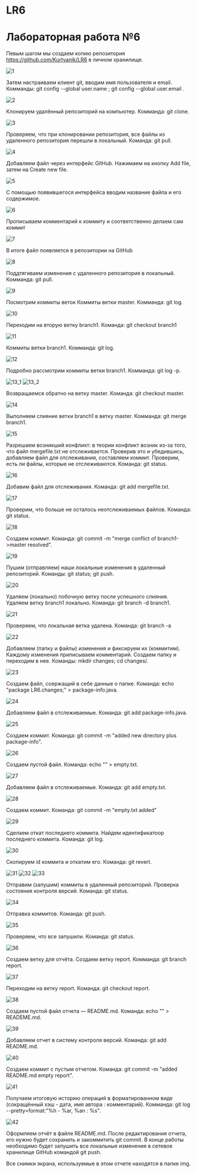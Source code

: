 # LR6

# Лабораторная работа №6

Певым шагом мы создаем копию репозитория https://github.com/Kurtyanik/LR6 в личном хранилище.

![1](https://user-images.githubusercontent.com/89647102/200087903-e42ac66a-0f71-4450-a918-4d0ecece26a6.jpg)

Затем настраиваем клиент git, вводим имя пользователя и email.
Комманды: git config --global user.name <username>; git config --global user.email <email>.

![2](https://user-images.githubusercontent.com/89647102/200087961-96f7b7fd-091a-4172-88f1-8b0d895282be.jpg)

Клонируем удалённый репозиторий на компьютер.
Комманда: git clone.

![3](https://user-images.githubusercontent.com/89647102/200087973-d85f4449-0bae-49f7-8dd0-d11e66fdfbc4.jpg)

Проверяем, что при клонировании репозитория, все файлы из удаленного репозитория перешли в локальный.
Команда: git pull.

![4](https://user-images.githubusercontent.com/89647102/200087992-8dd71d84-555f-4c37-9371-129da150c701.jpg)

Добавляем файл через интерфейс GitHub.
Нажимаем на кнопку Add file, затем на Create new file.

![5](https://user-images.githubusercontent.com/89647102/200088025-d1b98666-48d3-4bb4-b600-44313cd1fed2.jpg)

С помощью появившегося интерфейса вводим название файла и его содержимое.

![6](https://user-images.githubusercontent.com/89647102/200088031-f3646b6c-54e9-41b0-8da2-aef92bf9f72a.jpg)

Прописываем комментарий к коммиту и соответственно делаем сам коммит

![7](https://user-images.githubusercontent.com/89647102/200088038-0e8cfc4b-c406-468a-8eda-2e269028be03.jpg)

В итоге файл появляется в репозитории на GitHub

![8](https://user-images.githubusercontent.com/89647102/200088042-57f893fe-37d1-4542-af30-150ee127d628.jpg)

Поддтягиваем изменения с удаленного репозитория в локальный.
Комманда: git pull.

![9](https://user-images.githubusercontent.com/89647102/200088202-e1675d8a-0b82-41af-9dda-61d0e7d69a73.jpg)

Посмотрим коммиты веток
Коммиты ветки master. Комманда: git log.

![10](https://user-images.githubusercontent.com/89647102/200088205-42195fbc-144b-4a93-a73b-1317366faaad.jpg)

Переходим на вторую ветку branch1. Команда: git checkout branch1

![11](https://user-images.githubusercontent.com/89647102/200088208-f56fd4d4-6860-493b-bb3d-29cf360bbae2.jpg)

Коммиты ветки branch1. Комманда: git log.

![12](https://user-images.githubusercontent.com/89647102/200088220-feb98364-b866-4c30-a95e-2f4df48d80b9.jpg)

Подробно рассмотрим коммиты ветки branch1.
Комманда: git log -p.

![13_1](https://user-images.githubusercontent.com/89647102/200088233-2c9c69d8-ccc0-4bfc-9198-8e8651210c88.jpg)
![13_2](https://user-images.githubusercontent.com/89647102/200088240-01472dfc-ea02-4ba4-a2a7-28c63e1605af.jpg)

Возвращаемся обратно на ветку master.
Команда: git checkout master.

![14](https://user-images.githubusercontent.com/89647102/200088320-652c2376-6363-4c7b-984b-132d3c30ce30.jpg)

Выполняем слияние ветки branch1 в ветку master.
Комманда: git merge branch1.

![15](https://user-images.githubusercontent.com/89647102/200088323-ef2e04e6-971e-42a2-aeb2-2d26ee7577aa.jpg)

Разрешаем возникший конфликт: в теории конфликт возник из-за того, что файл mergefile.txt не отслеживается. Проверив это и убедившись, добавляем файл для отслеживания, составляем коммит.
Проверим, есть ли файлы, которые не отслеживаются. Команда: git status.

![16](https://user-images.githubusercontent.com/89647102/200088332-f346179b-92b6-4073-806e-101afc01eaa4.jpg)

Добавим файл для отслеживания. Команда: git add mergefile.txt.

![17](https://user-images.githubusercontent.com/89647102/200088335-33a97928-2cc2-4124-8c07-9e38c8796b1b.jpg)

Проверим, что больше не осталось неотслеживаемых файлов. Команда: git status.

![18](https://user-images.githubusercontent.com/89647102/200088340-c3e92c94-a92d-466f-b9d5-29c32966a076.jpg)

Создаем коммит. Команда: git commit -m "merge conflict of branch1->master resolved".

![19](https://user-images.githubusercontent.com/89647102/200088345-f954abc0-ce13-457c-b40d-bfc7548f7fc7.jpg)

Пушим (отправляем) наши локальные изменения в удаленный репозиторий.
Команды: git status; git push.

![20](https://user-images.githubusercontent.com/89647102/200088362-e23aa35e-ee28-4dfe-9d18-26ee1cca6846.jpg)

Удаляем (локально) побочную ветку после успешного слияния.
Удаляем ветку branch1 локально. Команда: git branch -d branch1.

![21](https://user-images.githubusercontent.com/89647102/200088370-12bebc8c-75c5-4339-8d0a-aa42e23371cd.jpg)

Проверяем, что локальная ветка удалена. Команда: git branch -a

![22](https://user-images.githubusercontent.com/89647102/200088457-bab0e944-9331-4974-8cdd-eba3023feab5.jpg)

Добавляем (папку и файлы) изменения и фиксируем их (коммитим). Каждому изменения приписываем комментарий.
Создаем папку и переходим в нее. Команды: mkdir changes; cd changes/.

![23](https://user-images.githubusercontent.com/89647102/200088468-6a5271b5-526d-4cc5-b5db-3040f105b596.jpg)

Создаем файл, соержащий в себе данные о папке. Команда: echo "package LR6.changes;" > package-info.java.

![24](https://user-images.githubusercontent.com/89647102/200088471-3bfc4764-14a0-4b7c-b2ad-4c7c5cb484b2.jpg)

Добавляем файл в отслеживаемые. Команда: git add package-info.java.

![25](https://user-images.githubusercontent.com/89647102/200088477-a9a287b9-4a7e-46d3-9c1e-87d189436876.jpg)

Создаем коммит. Команда: git commit -m "added new directory plus package-info".

![26](https://user-images.githubusercontent.com/89647102/200088480-fc49aa40-62ab-4cf9-9e0e-f7de05645002.jpg)

Создаем пустой файл. Команда: echo "" > empty.txt.

![27](https://user-images.githubusercontent.com/89647102/200088488-6ea160b3-768a-4040-bdbc-ab76e0cd3678.jpg)

Добавляем файл в отслеживаемые. Команда: git add empty.txt.

![28](https://user-images.githubusercontent.com/89647102/200088502-56a843d7-84bb-44f9-8a95-f3a62267de71.jpg)

Создаем коммит. Команда: git commit -m "empty.txt added"

![29](https://user-images.githubusercontent.com/89647102/200088504-9953acc8-f144-44b8-acd5-15024b38efa8.jpg)

Сделаем откат последнего коммита.
Найдем идентификатоор последнего коммита. Команда: git log.

![30](https://user-images.githubusercontent.com/89647102/200088507-160b37a6-c0b0-4b0c-adb7-1a380a34ced8.jpg)

Скопируем id коммита и откатим его. Команда: git revert.

![31](https://user-images.githubusercontent.com/89647102/200088513-6bb05777-64b7-4f28-9142-0e7a2304252c.jpg)
![32](https://user-images.githubusercontent.com/89647102/200088520-aa442614-9da6-41ce-992e-b682efd5b97b.jpg)
![33](https://user-images.githubusercontent.com/89647102/200088524-a9269628-38b0-4b4e-9e1b-a4b4084cc375.jpg)

Отправим (запушим) коммиты в удаленный репозиторий.
Проверка состояния контроля версий. Команда: git status.

![34](https://user-images.githubusercontent.com/89647102/200088539-af384b14-d7bf-4686-82d6-24e9a0995c7d.jpg)

Отправка коммитов. Команда: git push.

![35](https://user-images.githubusercontent.com/89647102/200088547-11d067fb-4d31-4970-90aa-14a5ba541d95.jpg)

Проверяем, что все запушили. Команда: git status.

![36](https://user-images.githubusercontent.com/89647102/200088600-64a2ce84-8a87-44f9-b6d2-b33f1f5083e5.jpg)

Создаем ветку для отчёта.
Создаем ветку report. Комманда: git branch report.

![37](https://user-images.githubusercontent.com/89647102/200088606-dcb51f01-0085-4a94-b632-7998c8063d6f.jpg)

Переходим на ветку report. Команда: git checkout report.

![38](https://user-images.githubusercontent.com/89647102/200088612-4f9ee58b-08df-4120-a9a4-b01fa7733edb.jpg)

Создаем пустой файл отчета — README.md. Команда: echo "" > READEME.md.

![39](https://user-images.githubusercontent.com/89647102/200088615-3e61f40a-47a4-4e8a-b068-694e800f3308.jpg)

Добавляем отчет в систему контроля версий. Команда: git add README.md.

![40](https://user-images.githubusercontent.com/89647102/200088623-85d1acc9-f6f8-41d2-b7c2-680cc0b82338.jpg)

Создаем коммит с пустым отчетом. Команда: git commit -m "added README.md empty report".

![41](https://user-images.githubusercontent.com/89647102/200088637-d6368400-1800-44eb-819e-0bb0c3659ae6.jpg)

Получаем итоговую историю операций в форматированном виде (сокращённый хэш - дата, имя автора : комментарий).
Комманда: git log --pretty=format:"%h - %ar, %an : %s".

![42](https://user-images.githubusercontent.com/89647102/200088647-28b013d4-a1ed-44a0-aeb7-7c62732f5628.jpg)

Оформляем отчёт в файле README.md. 
После редактирования отчета, его нужно будет сохранить и закоммитить git commit.
В конце работы необходимо будет запушить все локальные изменения в сетевое хранилище GitHub командой git push.

Все снимки экрана, используемые в этом отчете находятся в папке img.
